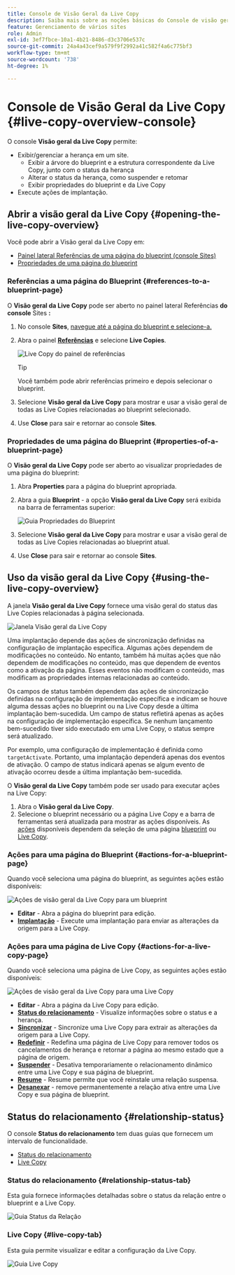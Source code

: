 ```yaml
---
title: Console de Visão Geral da Live Copy
description: Saiba mais sobre as noções básicas do Console de visão geral da Live Copy para entender rapidamente o status das suas Live Copies a fim de sincronizar o conteúdo.
feature: Gerenciamento de vários sites
role: Admin
exl-id: 3ef7fbce-10a1-4b21-8486-d3c3706e537c
source-git-commit: 24a4a43cef9a579f9f2992a41c582f4a6c775bf3
workflow-type: tm+mt
source-wordcount: '738'
ht-degree: 1%

---
```


# Console de Visão Geral da Live Copy {#live-copy-overview-console}

O console **Visão geral da Live Copy** permite:

* Exibir/gerenciar a herança em um site.
   * Exibir a árvore do blueprint e a estrutura correspondente da Live Copy, junto com o status da herança
   * Alterar o status da herança, como suspender e retomar
   * Exibir propriedades do blueprint e da Live Copy
* Execute ações de implantação.

## Abrir a visão geral da Live Copy {#opening-the-live-copy-overview}

Você pode abrir a Visão geral da Live Copy em:

* [Painel lateral Referências de uma página do blueprint (console Sites)](#opening-live-copy-overview-references-for-a-blueprint-page)
* [Propriedades de uma página do blueprint](#opening-live-copy-overview-properties-of-a-blueprint-page)

### Referências a uma página do Blueprint {#references-to-a-blueprint-page}

O **Visão geral da Live Copy** pode ser aberto no painel lateral Referências **do console** Sites **:**

1. No console **Sites**, [navegue até a página do blueprint e selecione-a.](/help/sites-cloud/authoring/getting-started/basic-handling.md#viewing-and-selecting-resources)
1. Abra o painel **[Referências](/help/sites-cloud/authoring/getting-started/basic-handling.md#references)** e selecione **Live Copies**.

   ![Live Copy do painel de referências](../assets/live-copy-references.png)

   >[!TIP]
   >
   >Você também pode abrir referências primeiro e depois selecionar o blueprint.

1. Selecione **Visão geral da Live Copy** para mostrar e usar a visão geral de todas as Live Copies relacionadas ao blueprint selecionado.
1. Use **Close** para sair e retornar ao console **Sites**.

### Propriedades de uma página do Blueprint {#properties-of-a-blueprint-page}

O **Visão geral da Live Copy** pode ser aberto ao visualizar propriedades de uma página do blueprint:

1. Abra **Properties** para a página do blueprint apropriada.
1. Abra a guia **Blueprint** - a opção **Visão geral da Live Copy** será exibida na barra de ferramentas superior:

   ![Guia Propriedades do Blueprint](../assets/live-copy-blueprint-tab.png)

1. Selecione **Visão geral da Live Copy** para mostrar e usar a visão geral de todas as Live Copies relacionadas ao blueprint atual.

1. Use **Close** para sair e retornar ao console **Sites**.

## Uso da visão geral da Live Copy {#using-the-live-copy-overview}

A janela **Visão geral da Live Copy** fornece uma visão geral do status das Live Copies relacionadas à página selecionada.

![Janela Visão geral da Live Copy](../assets/live-copy-overview.png)

Uma implantação depende das ações de sincronização definidas na configuração de implantação específica. Algumas ações dependem de modificações no conteúdo. No entanto, também há muitas ações que não dependem de modificações no conteúdo, mas que dependem de eventos como a ativação da página. Esses eventos não modificam o conteúdo, mas modificam as propriedades internas relacionadas ao conteúdo.

Os campos de status também dependem das ações de sincronização definidas na configuração de implementação específica e indicam se houve alguma dessas ações no blueprint ou na Live Copy desde a última implantação bem-sucedida. Um campo de status refletirá apenas as ações na configuração de implementação específica. Se nenhum lançamento bem-sucedido tiver sido executado em uma Live Copy, o status sempre será atualizado.

Por exemplo, uma configuração de implementação é definida como `targetActivate`. Portanto, uma implantação dependerá apenas dos eventos de ativação. O campo de status indicará apenas se algum evento de ativação ocorreu desde a última implantação bem-sucedida.

O **Visão geral da Live Copy** também pode ser usado para executar ações na Live Copy:

1. Abra o **Visão geral da Live Copy**.
1. Selecione o blueprint necessário ou a página Live Copy e a barra de ferramentas será atualizada para mostrar as ações disponíveis. As [ações](overview.md#terms-used) disponíveis dependem da seleção de uma página [blueprint](#actions-for-a-blueprint-page) ou [Live Copy](#actions-for-a-live-copy-page).

### Ações para uma página do Blueprint {#actions-for-a-blueprint-page}

Quando você seleciona uma página do blueprint, as seguintes ações estão disponíveis:

![Ações de visão geral da Live Copy para um blueprint](../assets/live-copy-overview-actions-blueprint.png)

* **Editar**  - Abra a página do blueprint para edição.
* **[Implantação](overview.md#rollout-and-synchronize)**  - Execute uma implantação para enviar as alterações da origem para a Live Copy.

### Ações para uma página de Live Copy {#actions-for-a-live-copy-page}

Quando você seleciona uma página de Live Copy, as seguintes ações estão disponíveis:

![Ações de visão geral da Live Copy para uma Live Copy](../assets/live-copy-overview-actions.png)

* **Editar**  - Abra a página da Live Copy para edição.
* **[Status do relacionamento](#relationship-status)**  - Visualize informações sobre o status e a herança.
* **[Sincronizar](overview.md#rollout-and-synchronize)**  - Sincronize uma Live Copy para extrair as alterações da origem para a Live Copy.
* **[Redefinir](creating-live-copies.md#resetting-a-live-copy-page)**  - Redefina uma página de Live Copy para remover todos os cancelamentos de herança e retornar a página ao mesmo estado que a página de origem.
* **[Suspender](overview.md#suspending-and-cancelling-inheritance-and-synchronization)**  - Desativa temporariamente o relacionamento dinâmico entre uma Live Copy e sua página de blueprint.
* **[Resume](creating-live-copies.md#resuming-inheritance-for-a-page)**  - Resume permite que você reinstale uma relação suspensa.
* **[Desanexar](overview.md#detaching-a-live-copy)**  - remove permanentemente a relação ativa entre uma Live Copy e sua página de blueprint.

## Status do relacionamento {#relationship-status}

O console **Status do relacionamento** tem duas guias que fornecem um intervalo de funcionalidade.

* [Status do relacionamento](#relationship-status-tab)
* [Live Copy ](#live-copy-tab)

### Status do relacionamento {#relationship-status-tab}

Esta guia fornece informações detalhadas sobre o status da relação entre o blueprint e a Live Copy.

![Guia Status da Relação](../assets/live-copy-relationship-status.png)

### Live Copy  {#live-copy-tab}

Esta guia permite visualizar e editar a configuração da Live Copy.

![Guia Live Copy](../assets/live-copy-relationship-status-live-copy.png)
